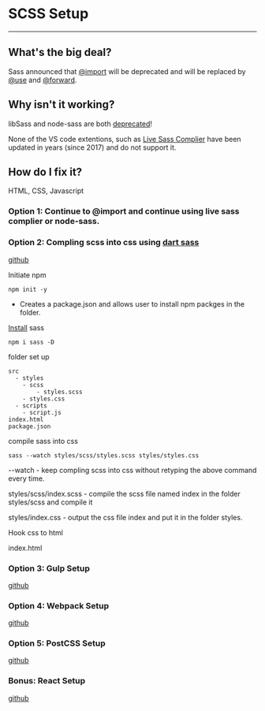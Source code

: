 # SCSS Setup

---

## What's the big deal?

Sass announced that [@import](https://sass-lang.com/documentation/at-rules/import) will be deprecated and will be replaced by [@use](https://sass-lang.com/documentation/at-rules/use) and [@forward](https://sass-lang.com/documentation/at-rules/forward).

## Why isn't it working?

libSass and node-sass are both [deprecated](https://sass-lang.com/blog/libsass-is-deprecated)!

None of the VS code extentions, such as [Live Sass Complier](https://marketplace.visualstudio.com/items?itemName=ritwickdey.live-sass) have been updated in years (since 2017) and do not support it.

## How do I fix it?

HTML, CSS, Javascript

### Option 1: Continue to @import and continue using live sass complier or node-sass.

### Option 2: Compling scss into css using [dart sass](https://www.npmjs.com/package/sass)

[github](https://github.com/davidchanho/scss-setup-tutorials/tree/main/2-compile-scss)

Initiate npm

```
npm init -y
```

- Creates a package.json and allows user to install npm packges in the folder.

[Install](https://sass-lang.com/install) sass

```
npm i sass -D
```

folder set up

```
src
  - styles
    - scss
    	- styles.scss
    - styles.css
  - scripts
  	- script.js
index.html
package.json
```

compile sass into css

```
sass --watch styles/scss/styles.scss styles/styles.css
```

--watch - keep compling scss into css without retyping the above command every time.

styles/scss/index.scss - compile the scss file named index in the folder styles/scss and compile it

styles/index.css - output the css file index and put it in the folder styles.

Hook css to html

index.html

<head>
 <link rel="stylesheet" href="styles/styles.css">
</head>

### Option 3: Gulp Setup

[github](https://github.com/davidchanho/scss-setup-tutorials/tree/main/3-gulp-scss)

### Option 4: Webpack Setup

[github](https://github.com/davidchanho/scss-setup-tutorials/tree/main/4-webpack-scss)

### Option 5: PostCSS Setup

[github](https://github.com/davidchanho/scss-setup-tutorials/tree/main/5-postcss-scss)

### Bonus: React Setup

[github](https://github.com/davidchanho/scss-setup-tutorials/tree/main/6-react-scss)
